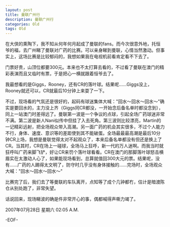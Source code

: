 ```yaml
---
layout: post
title: 曼联广州行
description: 曼联广州行
categories: Old
tags: Old
---
```

在大侠的熏陶下，我不知从何年何月起成了曼联的fans。而今次很意外地，托恒爷的福，去广州睇了曼联对广药的比赛。可以亲身睇到曼联，心情当然激动。但事实上，这场比赛是比较郁闷的，我想如果我在电视机前看肯定看不下去了。  
  
门票好贵，山顶位都要300元。本来也不太打算去看的，不过看了曼联在澳门的精彩表演而且又临时有票，于是把心一横就跟着恒爷去了。  
  
我最想看的是Giggs，Rooney，还有CR的落叶球。结果呢......Giggs没上，Rooney就还可以，CR就最后10分钟上来耍了一下。  
  
不过，现场看的气氛还是很好的，起码有球迷集体大喊："回水～回水～回水～"确实是要回水的，主力没上齐（Giggs同CR都没，一开始念后备名单时都没念到），同上一站澳门时差得远了。曼联第一波是一个争议的点球，引起全场广药球迷非常不满。第二波是新人Nani似传中但挂了入去死角。第三波则比较漂亮，Martin的一记精彩远射，把全场观众带入高潮。另一面广药的机会其实很多，不过个人能力不行，身体、速度、意识等的差距使到其不能破蛋。全场最最最高潮是最后10分钟CR上场，我想是曼联觉得太对不起观众了，本来后备名单都没有但还是换上了CR。当其时，CR在场上一碰球，全场马上狂呼，新一代的万人迷啊。而我当时就狂呼叫广药来脚飞铲，好让CR来罚个落叶球看看。CR在澳门的那脚落叶球怒击横眉实在太激动人心了，如果能现场看到，总算就值回300大元的票。结果呢，没有......广药的人踢得太文明了，防守时几乎没有身体接触的......完场时，全场观众大喊："回水～回水～回水～"  
  
比赛完了后，我们去了等曼联的车队离开，点知等了成个几钟都冇，估计是暗渡陈仓从别处跑了，非常失望。
  
话说回来，现场睇波的确是件非常开心的事，偶都喊得声嘶力竭了。

2007年07月28日 星期六  02:05 A.M.

-EOF-